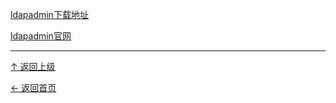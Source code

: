


[ldapadmin下载地址](https://sourceforge.net/projects/ldapadmin/)

[ldapadmin官网](http://ldapadmin.org/index.html)

----
[↑ 返回上级](https://github.com/asin929/linux-software/blob/master/Program-Software/Program-Software.md)

[← 返回首页](https://github.com/asin929/linux-software)
